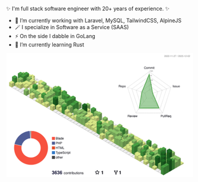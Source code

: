 ✨ I'm full stack software engineer with 20+ years of experience. ✨

- 🔭 I’m currently working with Laravel, MySQL, TailwindCSS, AlpineJS
- 🪄 I specialize in Software as a Service (SAAS)
- ⚡ On the side I dabble in GoLang
- 🌱 I’m currently learning Rust

![](./profile-3d-contrib/profile-green-animate.svg)

<!--
**woodymendoza/woodymendoza** is a ✨ _special_ ✨ repository because its `README.md` (this file) appears on your GitHub profile.

Here are some ideas to get you started:

- 🔭 I’m currently working on ...
- 🌱 I’m currently learning ...
- 👯 I’m looking to collaborate on ...
- 🤔 I’m looking for help with ...
- 💬 Ask me about ...
- 📫 How to reach me: ...
- 😄 Pronouns: ...
- ⚡ Fun fact: ...
-->
